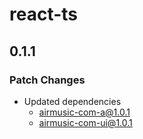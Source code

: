 # react-ts

## 0.1.1
### Patch Changes

- Updated dependencies
  - airmusic-com-a@1.0.1
  - airmusic-com-ui@1.0.1
